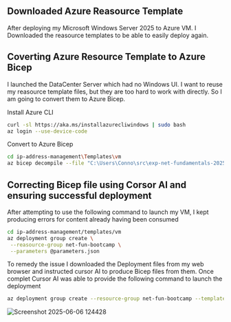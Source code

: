 ## Downloaded Azure Reasource Template

After deploying my Microsoft Windows Server 2025 to Azure VM.
I Downloaded the reasource templates to be able to easily deploy again.

## Coverting Azure Resource Template to Azure Bicep

I launched the DataCenter Server which had no Windows UI.
I want to reuse my reasource template files, but they are too hard to work with directly. So I am going to convert them to Azure Bicep.

Install Azure CLI
```sh
curl -sl https://aka.ms/installazurecliwindows | sudo bash
az login --use-device-code
```
Convert to Azure Bicep

```sh
cd ip-address-management\Templates\vm
az bicep decompile --file "C:\Users\Conno\src\exp-net-fundamentals-2025-Q2\Projects\ip-address-management\Templates\template.json"
```

## Correcting Bicep file using Corsor AI and ensuring successful deployment

After attempting to use the following command to launch my VM, I kept producing errors for content already having been consumed

```sh
cd ip-address-management/templates/vm
az deployment group create \
 --reasource-group net-fun-bootcamp \
 --parameters @parameters.json
 ```

To remedy the issue I downloaded the Deployment files from my web browser and instructed cursor AI to produce Bicep files from them. Once complet Cursor AI was able to provide the following command to launch the deployment

```sh
az deployment group create --resource-group net-fun-bootcamp --template-file "C:\Users\Conno\src\exp-net-fundamentals-2025-Q2\Projects\ip-address-management\Templates\vm\main.bicep" --parameters "C:\Users\Conno\src\exp-net-fundamentals-2025-Q2\Projects\ip-address-management\Templates\vm\parameters.bicepparam"
```
![Screenshot 2025-06-06 124428](https://github.com/user-attachments/assets/0a9161c7-2d1a-4147-956e-8c7ae1b82a02)

 
